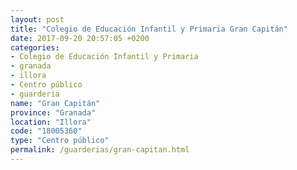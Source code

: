 ```yaml
---
layout: post
title: "Colegio de Educación Infantil y Primaria Gran Capitán"
date: 2017-09-20 20:57:05 +0200
categories:
- Colegio de Educación Infantil y Primaria
- granada
- illora
- Centro público
- guarderia
name: "Gran Capitán"
province: "Granada"
location: "Illora"
code: "18005360"
type: "Centro público"
permalink: /guarderias/gran-capitan.html
---
```

